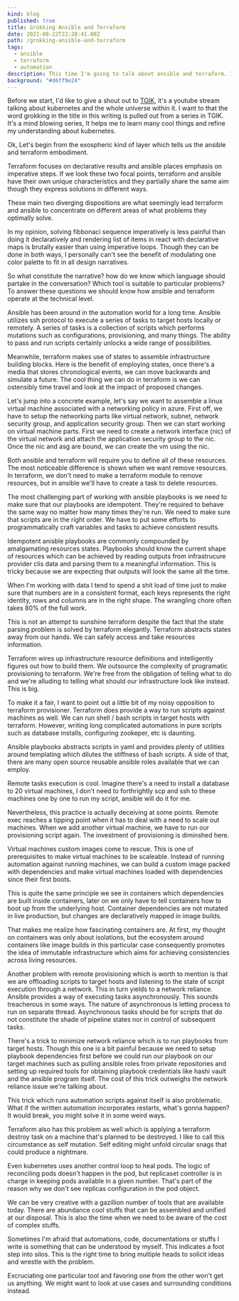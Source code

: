 ```yaml
---
kind: blog
published: true
title: Grokking Ansible and Terraform
date: 2021-08-22T22:28:41.00Z
path: /grokking-ansible-and-terraform
tags:
  - ansible
  - terraform
  - automation
description: This time I'm going to talk about ansible and terraform. I might be getting into a trouble by talking about these two. This writing is not a comparison. This writing is about my hunter gatherer observation in how ansible and terraform operate in the ever changing expanding infrastructure terrain.
background: "#d6ff9e24"
---
```


Before we start, I'd like to give a shout out to [TGIK](https://www.youtube.com/playlist?list=PL7bmigfV0EqQzxcNpmcdTJ9eFRPBe-iZa), it's a youtube stream talking about kubernetes and the whole universe within it. I want to that the word grokking in the title in this writing is pulled out from a series in TGIK. It's a mind blowing series, It helps me to learn many cool things and refine my understanding about kubernetes.

Ok, Let's begin from the exospheric kind of layer which tells us the ansible and terraform embodiment.

Terraform focuses on declarative results and ansible places emphasis on imperative steps. If we look these two focal points, terraform and ansible have their own unique characteristics and they partially share the same aim though they express solutions in different ways.

These main two diverging dispositions are what seemingly lead terraform and ansible to concentrate on different areas of what problems they optimally solve.

In my opinion, solving fibbonaci sequence imperatively is less painful than doing it declaratively and rendering list of items in react with declarative maps is brutally easier than using imperative loops. Though they can be done in both ways, I personally can't see the benefit of modulating one color palette to fit in all design narratives.

So what constitute the narrative? how do we know which language should partake in the conversation? Which tool is suitable to particular problems? To answer these questions we should know how ansible and terraform operate at the technical level.

Ansible has been around in the automation world for a long time. Ansible utilizes ssh protocol to execute a series of tasks to target hosts locally or remotely. A series of tasks is a collection of scripts which performs mutations such as configurations, provisioning, and many things. The ability to pass and run scripts certainly unlocks a wide range of possibilities.

Meanwhile, terraform makes use of states to assemble infrastructure building blocks. Here is the benefit of employing states, once there's a media that stores chronological events, we can move backwards and simulate a future. The cool thing we can do in terraform is we can ostensibly time travel and look at the impact of proposed changes.

Let's jump into a concrete example, let's say we want to assemble a linux virtual machine associated with a networking policy in azure. First off, we have to setup the networking parts like virtual network, subnet, network security group, and application security group. Then we can start working on virtual machine parts. First we need to create a network interface (nic) of the virtual network and attach the application security group to the nic. Once the nic and asg are bound, we can create the vm using the nic.

Both ansible and terraform will require you to define all of these resources. The most noticeable difference is shown when we want remove resources. In terraform, we don't need to make a terraform module to remove resources, but in ansible we'll have to create a task to delete resources.

The most challenging part of working with ansible playbooks is we need to make sure that our playbooks are idempotent. They're required to behave the same way no matter how many times they're run. We need to make sure that scripts are in the right order. We have to put some efforts to programmatically craft variables and tasks to achieve consistent results.

Idempotent anisble playbooks are commonly compounded by amalgamating resources states. Playbooks should know the current shape of resources which can be achieved by reading outputs from infrastrucure provider clis data and parsing them to a meaningful information. This is tricky because we are expecting that outputs will look the same all the time.

When I'm working with data I tend to spend a shit load of time just to make sure that numbers are in a consistent format, each keys represents the right identity, rows and columns are in the right shape. The wrangling chore often takes 80% of the full work.

This is not an attempt to sunshine terraform despite the fact that the state parsing problem is solved by terraform elegantly. Terraform abstracts states away from our hands. We can safely access and take resources information.

Terraform wires up infrastructure resource definitions and intelligently figures out how to build them. We outsource the complexity of programatic provisioning to terraform. We're free from the obligation of telling what to do and we're alluding to telling what should our infrastructure look like instead. This is big.

To make it a fair, I want to point out a little bit of my noisy opposition to terraform provisioner. Terraform does provide a way to run scripts against machines as well. We can run shell / bash scripts in target hosts with terraform. However, writing long complicated automations in pure scripts such as database installs, configuring zookeper, etc is daunting.

Ansible playbooks abstracts scripts in yaml and provides plenty of utilities around templating which dilutes the stiffness of bash scripts. A side of that, there are many open source reusable ansible roles available that we can employ.

Remote tasks execution is cool. Imagine there's a need to install a database to 20 virtual machines, I don't need to forthrightly scp and ssh to these machines one by one to run my script, ansible will do it for me.

Nevertheless, this practice is actually deceiving at some points. Remote exec reaches a tipping point when it has to deal with a need to scale out machines. When we add another virtual machine, we have to run our provisioning script again. The investment of provisioning is diminshed here.

Virtual machines custom images come to rescue. This is one of prerequisites to make virtual machines to be scaleable. Instead of running automation against running machines, we can build a custom image packed with dependencies and make virtual machines loaded with dependencies since their first boots.

This is quite the same principle we see in containers which dependencies are built inside containers, later on we only have to tell containers how to boot up from the underlying host. Container dependencies are not mutated in live production, but changes are declaratively mapped in image builds.

That makes me realize how fascinating containers are. At first, my thought on containers was only about isolations, but the ecosystem around containers like image builds in this particular case consequently promotes the idea of immutable infrastructure which aims for achieving consistencies across living resources.

Another problem with remote provisioning which is worth to mention is that we are offloading scripts to target hosts and listening to the state of script execution through a network. This in turn yields to a network reliance. Ansible provides a way of executing tasks asynchronously. This sounds treacherous in some ways. The nature of asynchronous is letting process to run on separate thread. Asynchronous tasks should be for scripts that do not constitute the shade of pipeline states nor in control of subsequent tasks.

There's a trick to minimize network reliance which is to run playbooks from target hosts. Though this one is a bit painful because we need to setup playbook dependencies first before we could run our playbook on our target machines such as pulling ansible roles from private repositories and setting up required tools for obtaining playbook credentials like hashi vault and the ansible program itself. The cost of this trick outweighs the network reliance issue we're talking about.

This trick which runs automation scripts against itself is also problematic. What if the written automation incorporates restarts, what's gonna happen? It would break, you might solve it in some weird ways.

Terraform also has this problem as well which is applying a terraform destroy task on a machine that's planned to be destroyed. I like to call this circumstance as self mutation. Self editing might unfold circular snags that could produce a nightmare.

Even kubernetes uses another control loop to heal pods. The logic of reconciling pods doesn't happen in the pod, but replicaset controller is in charge in keeping pods available in a given number. That's part of the reason why we don't see replicas configuration in the pod object.

We can be very creative with a gazillion number of tools that are available today. There are abundance cool stuffs that can be assembled and unified at our disposal. This is also the time when we need to be aware of the cost of complex stuffs.

Sometimes I'm afraid that automations, code, documentations or stuffs I write is something that can be understood by myself. This indicates a foot step into silos. This is the right time to bring multiple heads to solicit ideas and wrestle with the problem.

Excruciating one particular tool and favoring one from the other won't get us anything. We might want to look at use cases and surrounding conditions instead.
